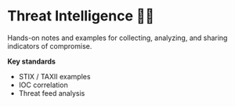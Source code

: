 # Threat Intelligence 🕵️‍♂️
Hands-on notes and examples for collecting, analyzing, and sharing indicators of compromise.

**Key standards**
- STIX / TAXII examples
- IOC correlation
- Threat feed analysis
